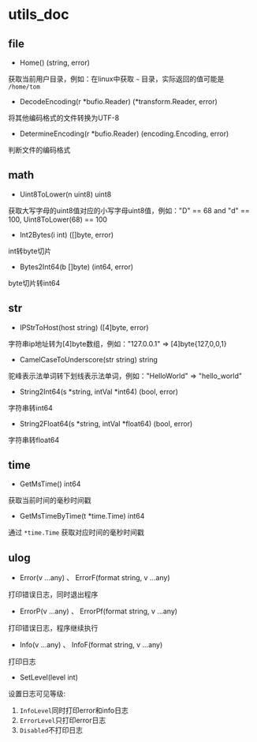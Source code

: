 # utils_doc

## file

- Home() (string, error)

获取当前用户目录，例如：在linux中获取 `~` 目录，实际返回的值可能是 `/home/tom`

- DecodeEncoding(r *bufio.Reader) (*transform.Reader, error)

将其他编码格式的文件转换为UTF-8

- DetermineEncoding(r *bufio.Reader) (encoding.Encoding, error)

判断文件的编码格式

## math

- Uint8ToLower(n uint8) uint8

获取大写字母的uint8值对应的小写字母uint8值，例如："D" == 68 and "d" == 100, Uint8ToLower(68) == 100

- Int2Bytes(i int) ([]byte, error)

int转byte切片

- Bytes2Int64(b []byte) (int64, error)

byte切片转int64

## str

- IPStrToHost(host string) ([4]byte, error)

字符串ip地址转为[4]byte数组，例如："127.0.0.1" => [4]byte{127,0,0,1}

- CamelCaseToUnderscore(str string) string

驼峰表示法单词转下划线表示法单词，例如："HelloWorld" => "hello_world"

- String2Int64(s *string, intVal *int64) (bool, error)

字符串转int64

- String2Float64(s *string, intVal *float64) (bool, error)

字符串转float64

## time

- GetMsTime() int64

获取当前时间的毫秒时间戳

- GetMsTimeByTime(t *time.Time) int64

通过 `*time.Time` 获取对应时间的毫秒时间戳

## ulog

- Error(v ...any) 、 ErrorF(format string, v ...any)

打印错误日志，同时退出程序

- ErrorP(v ...any) 、 ErrorPf(format string, v ...any)

打印错误日志，程序继续执行

- Info(v ...any) 、 InfoF(format string, v ...any)

打印日志

- SetLevel(level int)

设置日志可见等级: 

1. `InfoLevel`同时打印error和info日志
2. `ErrorLevel`只打印error日志
3. `Disabled`不打印日志